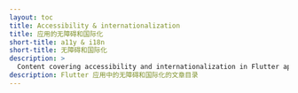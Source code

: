 ```yaml
---
layout: toc
title: Accessibility & internationalization
title: 应用的无障碍和国际化
short-title: a11y & i18n
short-title: 无障碍和国际化
description: >
  Content covering accessibility and internationalization in Flutter apps.
description: Flutter 应用中的无障碍和国际化的文章目录
---
```


